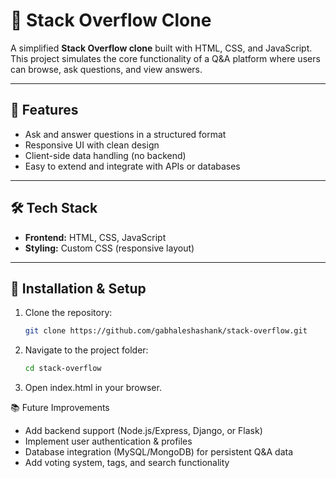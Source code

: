 # 📌 Stack Overflow Clone

A simplified **Stack Overflow clone** built with HTML, CSS, and JavaScript.  
This project simulates the core functionality of a Q&A platform where users can browse, ask questions, and view answers.  

---

## 🚀 Features
- Ask and answer questions in a structured format  
- Responsive UI with clean design  
- Client-side data handling (no backend)  
- Easy to extend and integrate with APIs or databases  

---

## 🛠️ Tech Stack
- **Frontend:** HTML, CSS, JavaScript  
- **Styling:** Custom CSS (responsive layout)  

---

## 🔧 Installation & Setup
1. Clone the repository:
   ```bash
   git clone https://github.com/gabhaleshashank/stack-overflow.git

2. Navigate to the project folder:
    ```bash
    cd stack-overflow

3. Open index.html in your browser.

📚 Future Improvements

- Add backend support (Node.js/Express, Django, or Flask)
- Implement user authentication & profiles
- Database integration (MySQL/MongoDB) for persistent Q&A data
- Add voting system, tags, and search functionality